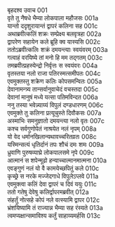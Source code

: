 बृहदश्व उवाच	001  
वृते तु नैषधे भैम्या लोकपाला महौजसः	001a  
यान्तो ददृशुरायान्तं द्वापरं कलिना सह	001c  
अथाब्रवीत्कलिं शक्रः सम्प्रेक्ष्य बलवृत्रहा	002a  
द्वापरेण सहायेन कले ब्रूहि क्व यास्यसि	002c  
ततोऽब्रवीत्कलिः शक्रं दमयन्त्याः स्वयंवरम्	003a  
गत्वाहं वरयिष्ये तां मनो हि मम तद्गतम्	003c  
तमब्रवीत्प्रहस्येन्द्रो निर्वृत्तः स स्वयंवरः	004a  
वृतस्तया नलो राजा पतिरस्मत्समीपतः	004c  
एवमुक्तस्तु शक्रेण कलिः कोपसमन्वितः	005a  
देवानामन्त्र्य तान्सर्वानुवाचेदं वचस्तदा	005c  
देवानां मानुषं मध्ये यत्सा पतिमविन्दत	006a  
ननु तस्या भवेन्न्याय्यं विपुलं दण्डधारणम्	006c  
एवमुक्ते तु कलिना प्रत्यूचुस्ते दिवौकसः	007a  
अस्माभिः समनुज्ञातो दमयन्त्या नलो वृतः	007c  
कश्च सर्वगुणोपेतं नाश्रयेत नलं नृपम्	008a  
यो वेद धर्मानखिलान्यथावच्चरितव्रतः	008c  
यस्मिन्सत्यं धृतिर्दानं तपः शौचं दमः शमः	009a  
ध्रुवाणि पुरुषव्याघ्रे लोकपालसमे नृपे	009c  
आत्मानं स शपेन्मूढो हन्याच्चात्मानमात्मना	010a  
एवङ्गुणं नलं यो वै कामयेच्छपितुं कले	010c  
कृच्छ्रे स नरके मज्जेदगाधे विपुलेऽप्लवे	011a  
एवमुक्त्वा कलिं देवा द्वापरं च दिवं ययुः	011c  
ततो गतेषु देवेषु कलिर्द्वापरमब्रवीत्	012a  
संहर्तुं नोत्सहे कोपं नले वत्स्यामि द्वापर	012c  
भ्रंशयिष्यामि तं राज्यान्न भैम्या सह रंस्यते	013a  
त्वमप्यक्षान्समाविश्य कर्तुं साहाय्यमर्हसि	013c  
